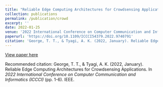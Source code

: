 ```yaml
---
title: "Reliable Edge Computing Architectures for Crowdsensing Applications"
collection: publications
permalink: /publication/crowd
excerpt: ''
date: 2022-01-25
venue: '2022 International Conference on Computer Communication and Informatics (ICCCI)'
paperurl: 'https://doi.org/10.1109/ICCCI54379.2022.9740791'
citation: 'George, T. T., & Tyagi, A. K. (2022, January). Reliable Edge Computing Architectures for Crowdsensing Applications. In _2022 International Conference on Computer Communication and Informatics (ICCCI)_ (pp. 1-6). IEEE.'
---
```


[View paper here](https://doi.org/10.1109/ICCCI54379.2022.9740791)

Recommended citation: George, T. T., & Tyagi, A. K. (2022, January). Reliable Edge Computing Architectures for Crowdsensing Applications. In _2022 International Conference on Computer Communication and Informatics (ICCCI)_ (pp. 1-6). IEEE.
